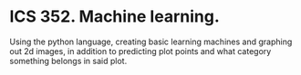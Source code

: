 # ICS 352. Machine learning.

Using the python language, creating basic learning machines and graphing out 2d images, in addition to predicting plot points and what category something belongs in said plot.
